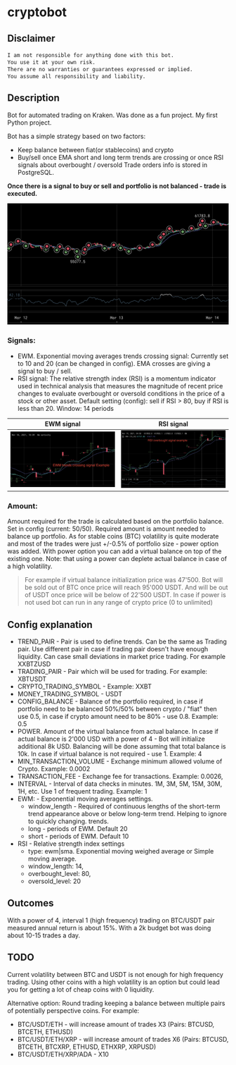 # cryptobot

## Disclaimer
```
I am not responsible for anything done with this bot.
You use it at your own risk.
There are no warranties or guarantees expressed or implied.
You assume all responsibility and liability.
```

## Description
Bot for automated trading on Kraken. Was done as a fun project. My first Python project.

Bot has a simple strategy based on two factors:
-   Keep balance between fiat(or stablecoins) and crypto
-   Buy/sell once EMA short and long term trends are crossing or once RSI signals about overbought / oversold
Trade orders info is stored in PostgreSQL.

**Once there is a signal to buy or sell and portfolio is not balanced - trade is executed.**

![Trades example](Docs/Screenshot%202021-03-19%20at%2010.09.43.png)

### Signals:
- EWM. Exponential moving averages trends crossing signal:
Currently set to 10 and 20 (can be changed in config). EMA crosses are giving a signal to buy / sell.
- RSI signal:
The relative strength index (RSI) is a momentum indicator used in technical analysis that measures the magnitude of recent price changes to evaluate overbought or oversold conditions in the price of a stock or other asset.
Default setting (config): sell if RSI > 80, buy if RSI is less than 20. Window: 14 periods


|EWM signal | RSI signal |
| --- | --- |
|![EWM signal](Docs/Screenshot%202021-03-19%20at%2011.04.22.png) | ![RSI signal](Docs/Screenshot%202021-03-19%20at%2011.02.46.png) | 


### Amount:
Amount required for the trade is calculated based on the portfolio balance. Set in config (current: 50/50). Required amount is amount needed to balance up portfolio.
As for stable coins (BTC) volatility is quite moderate and most of the trades were just +/-0.5% of portfolio size - power option was added. With power option you can add a virtual balance on top of the existing one. Note: that using a power can deplete actual balance in case of a high volatility.
> For example if virtual balance initialization price was 47'500. Bot will be sold out of BTC once price will reach 95'000 USDT. And will be out of USDT once price will be below of 22'500 USDT.
> In case if power is not used bot can run in any range of crypto price (0 to unlimited)

## Config explanation
- TREND_PAIR - Pair is used to define trends. Can be the same as Trading pair. Use different pair in case if trading pair doesn't have enough liquidity. Can case small deviations in market price trading. For example XXBTZUSD
- TRADING_PAIR - Pair which will be used for trading. For example: XBTUSDT
- CRYPTO_TRADING_SYMBOL - Example: XXBT
- MONEY_TRADING_SYMBOL - USDT
- CONFIG_BALANCE - Balance of the portfolio required, in case if portfolio need to be balanced 50%/50% between crypto / "fiat" then use 0.5, in case if crypto amount need to be 80% - use 0.8. Example: 0.5
- POWER. Amount of the virtual balance from actual balance. In case if actual balance is 2'000 USD with a power of 4 - Bot will initialize additional 8k USD. Balancing will be done assuming that total balance is 10k. In case if virtual balance is not required - use 1. Example: 4
- MIN_TRANSACTION_VOLUME - Exchange minimum allowed volume of Crypto. Example: 0.0002
- TRANSACTION_FEE - Exchange fee for transactions. Example: 0.0026,
- INTERVAL - Interval of data checks in minutes. 1M, 3M, 5M, 15M, 30M, 1H, etc. Use 1 of frequent trading. Example: 1
- EWM: - Exponential moving averages settings.
	- window_length - Required of continuous lengths of the short-term trend appearance above or below long-term trend. Helping to ignore to quickly changing.  trends.
	- long - periods of EWM. Default 20
	- short - periods of EWM. Default 10
- RSI - Relative strength index settings 
	- type: ewm|sma. Exponential moving weighed average or Simple moving average.
    - window_length: 14,
    - overbought_level: 80,
    - oversold_level: 20
 
## Outcomes
With a power of 4, interval 1 (high frequency) trading on BTC/USDT pair measured annual return is about 15%. 
With a 2k budget bot was doing about 10-15 trades a day.

## TODO
Current volatility between BTC and USDT is not enough for high frequency trading. Using other coins with a high volatility is an option but could lead you for getting a lot of cheap coins with 0 liquidity.

Alternative option: Round trading keeping a balance between multiple pairs of potentially perspective coins. For example:
- BTC/USDT/ETH - will increase amount of trades X3 (Pairs: BTCUSD, BTCETH, ETHUSD)
- BTC/USDT/ETH/XRP - will increase amount of trades X6 (Pairs: BTCUSD, BTCETH, BTCXRP, ETHUSD, ETHXRP, XRPUSD)
- BTC/USDT/ETH/XRP/ADA - X10
